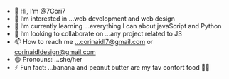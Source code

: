 - 👋 Hi, I’m @7Cori7
- 👀 I’m interested in ...web development and web design
- 🌱 I’m currently learning ...everything I can about javaScript and Python
- 💞️ I’m looking to collaborate on ...any project related to JS
- 📫 How to reach me ...corinaidl7@gmail.com or corinaidldesign@gmail.com
- 😄 Pronouns: ...she/her 
- ⚡ Fun fact: ...banana and peanut butter are my fav confort food 🍌🥜

<!---
7Cori7/7Cori7 is a ✨ special ✨ repository because its `README.md` (this file) appears on your GitHub profile.
You can click the Preview link to take a look at your changes.
--->
